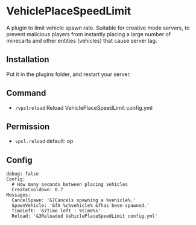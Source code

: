 # VehiclePlaceSpeedLimit
A plugin to limit vehicle spawn rate.
Suitable for creative mode servers, to prevent malicious players from instantly placing a large number of minecarts and other entities (vehicles) that cause server lag.
## Installation
Put it in the plugins folder, and restart your server.
## Command
 - `/vpslreload` Reload VehiclePlaceSpeedLimit config.yml
## Permission
 - `vpsl.reload`
 default: op

## Config
```yaml=
debug: false
Config:
  # How many seconds between placing vehicles
  CreateCooldown: 0.7
Messages:
  CancelSpawn: '&7Cancels spawning a %vehicle%.'
  SpawnVehicle: '&fA %c%vehicle% &fhas been spawned.'
  TimeLeft: '&7Time left : %time%s'
  Reload: '&3Reloaded VehiclePlaceSpeedLimit config.yml'
```
